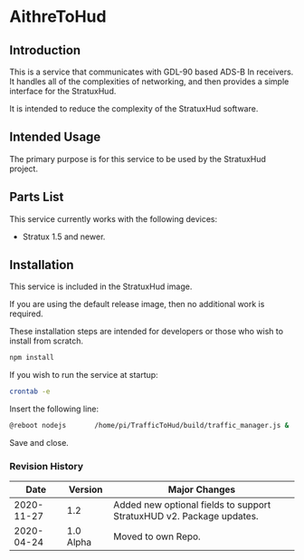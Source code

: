 # AithreToHud

## Introduction

This is a service that communicates with GDL-90 based ADS-B In receivers. It handles all of the complexities of networking, and then provides a simple interface for the StratuxHud.

It is intended to reduce the complexity of the StratuxHud software.

## Intended Usage

The primary purpose is for this service to be used by the StratuxHud project.

## Parts List

This service currently works with the following devices:

- Stratux 1.5 and newer.

## Installation

This service is included in the StratuxHud image.

If you are using the default release image, then no additional work is required.

These installation steps are intended for developers or those who wish to install from scratch.

```bash
npm install
```

If you wish to run the service at startup:

```bash
crontab -e
```

Insert the following line:

```bash
@reboot nodejs       /home/pi/TrafficToHud/build/traffic_manager.js &
```

Save and close.

### Revision History

| Date       | Version   | Major Changes                                                        |
| ---------- | --------- | -------------------------------------------------------------------- |
| 2020-11-27 | 1.2       | Added new optional fields to support StratuxHUD v2. Package updates. |
| 2020-04-24 | 1.0 Alpha | Moved to own Repo.                                                   |
